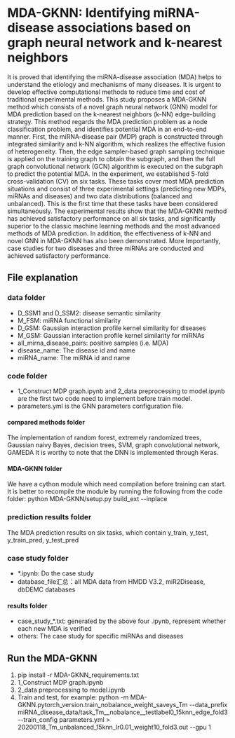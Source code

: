 # MDA-GKNN: Identifying miRNA-disease associations based on graph neural network and k-nearest neighbors
It is proved that identifying the miRNA-disease association (MDA) helps to understand the etiology and mechanisms of many diseases. It is urgent to develop effective computational methods to reduce time and cost of traditional experimental methods.
This study proposes a MDA-GKNN method which consists of a novel graph neural network (GNN) model for MDA prediction based on the k-nearest neighbors (k-NN) edge-building strategy. This method regards the MDA prediction problem as a node classification problem, and identifies potential MDA in an end-to-end manner. First, the miRNA-disease pair (MDP) graph is constructed through integrated similarity and k-NN algorithm, which realizes the effective fusion of heterogeneity. Then, the edge sampler-based graph sampling technique is applied on the training graph to obtain the subgraph, and then the full graph convolutional network (GCN) algorithm is executed on the subgraph to predict the potential MDA. In the experiment, we established 5-fold cross-validation (CV) on six tasks. These tasks cover most MDA prediction situations and consist of three experimental settings (predicting new MDPs, miRNAs and diseases) and two data distributions (balanced and unbalanced). This is the first time that these tasks have been considered simultaneously.
The experimental results show that the MDA-GKNN method has achieved satisfactory performance on all six tasks, and significantly superior to the classic machine learning methods and the most advanced methods of MDA prediction. In addition, the effectiveness of k-NN and novel GNN in MDA-GKNN has also been demonstrated. More Importantly, case studies for two diseases and three miRNAs are conducted and achieved satisfactory performance.

## File explanation
### data folder
- D_SSM1 and D_SSM2: disease semantic similarity
- M_FSM: miRNA functional similarity
- D_GSM: Gaussian interaction profile kernel similarity for diseases
- M_GSM: Gaussian interaction profile kernel similarity for miRNAs
- all_mirna_disease_pairs: positive samples (i.e. MDA)
- disease_name: The disease id and name
- miRNA_name: The miRNA id and name

### code folder
- 1_Construct MDP graph.ipynb and 2_data preprocessing to model.ipynb are the first two code need to implement before train model.
- parameters.yml is the GNN parameters configuration file.

#### compared methods folder
The implementation of random forest, extremely randomized trees, Gaussian naivy Bayes, decision trees, SVM, graph convolutional network, GAMEDA
It is worthy to note that the DNN is implemented through Keras.
#### MDA-GKNN folder
We have a cython module which need compilation before training can start. It is better to recompile the module by running the following from the code folder:
python MDA-GKNN/setup.py build_ext --inplace

### prediction results folder
The MDA prediction results on six tasks, which contain y_train, y_test, y_train_pred, y_test_pred

### case study folder
- *.ipynb: Do the case study
- database_file汇总：all MDA data from HMDD V3.2, miR2Disease, dbDEMC databases
#### results folder
- case_study_*.txt: generated by the above four .ipynb, represent whether each new MDA is verified
- others: The case study for specific miRNAs and diseases

## Run the MDA-GKNN
1. pip install -r MDA-GKNN_requirements.txt
2. 1_Construct MDP graph.ipynb
3. 2_data preprocessing to model.ipynb
4. Train and test, for example:
python -m MDA-GKNN.pytorch_version.train_nobalance_weight_saveys_Tm --data_prefix miRNA_disease_data/task_Tm__nobalance__testlabel0_15knn_edge_fold3 --train_config parameters.yml > 20200118_Tm_unbalanced_15knn_lr0.01_weight10_fold3.out --gpu 1
